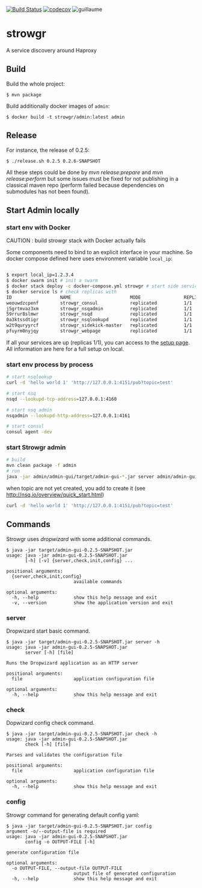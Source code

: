 [![Build Status](https://travis-ci.org/voyages-sncf-technologies/strowgr.svg?branch=develop)](https://travis-ci.org/voyages-sncf-technologies/strowgr) [![codecov](https://codecov.io/gh/voyages-sncf-technologies/strowgr/branch/develop/graph/badge.svg)](https://codecov.io/gh/voyages-sncf-technologies/strowgr) ![guillaume](https://img.shields.io/badge/works%20on%20guillaume's%20computer-ok-green.svg) 


# strowgr

A service discovery around Haproxy


## Build

Build the whole project:

```shell
$ mvn package
```

Build additionally docker images of `admin`:
                  
```shell
$ docker build -t strowgr/admin:latest admin
```

## Release

For instance, the release of 0.2.5:

```shell
$ ./release.sh 0.2.5 0.2.6-SNAPSHOT
```

All these steps could be done by _mvn release:prepare_ and _mvn release:perform_ but some issues must be fixed for not publishing in a classical maven repo (perform failed because dependencies on submodules has not been found).


## Start Admin locally

### start env with Docker
CAUTION : build strowgr stack with Docker actually fails 

Some components need to bind to an explicit interface in your machine. So docker compose defined here uses environment variable `local_ip`:

```bash

$ export local_ip=1.2.3.4
$ docker swarm init # init a swarm
$ docker stack deploy -c docker-compose.yml strowgr # start side services
$ docker service ls # check replicas with
ID                  NAME                      MODE                REPLICAS            IMAGE                     PORTS
weouwdzcpenf        strowgr_consul            replicated          1/1                 consul:v0.6.4             *:8500->8500/tcp
j5grtmvaz3xm        strowgr_nsqadmin          replicated          1/1                 nsqio/nsq:v0.3.7          *:4171->4171/tcp
59rrur8slmwr        strowgr_nsqd              replicated          1/1                 nsqio/nsq:v0.3.7          *:4150->4150/tcp,*:4151->4151/tcp
0a3ktssdtigr        strowgr_nsqlookupd        replicated          1/1                 nsqio/nsq:v0.3.7          *:4160->4160/tcp,*:4161->4161/tcp
w2t9quryyrcf        strowgr_sidekick-master   replicated          1/1                 strowgr/sidekick:v0.3.4   *:53000->53000/tcp,*:53001->53001/tcp,*:53002->53002/tcp,*:53003->53003/tcp
pfuyrm0nyjqy        strowgr_webpage           replicated          1/1                 nginx:1.11.8-alpine       *:80->80/tcp
```

If all your services are up (replicas 1/1), you can access to the [setup page](http://localhost:80). All information are here for a full setup on local.


### start env process by process
```bash
# start nsqlookup
curl -d 'hello world 1' 'http://127.0.0.1:4151/pub?topic=test'

# start nsq
nsqd --lookupd-tcp-address=127.0.0.1:4160

# start nsq admin
nsqadmin --lookupd-http-address=127.0.0.1:4161

# start consul
consul agent -dev
```

### start Strowgr admin

```bash
# build
mvn clean package -f admin
# run
java -jar admin/admin-gui/target/admin-gui-*.jar server admin/admin-gui/src/main/resources/configuration.yaml
```

when topic are not yet created, you add to create it (see <http://nsq.io/overview/quick_start.html>)

```bash
curl -d 'hello world 1' 'http://127.0.0.1:4151/pub?topic=test'
```
## Commands

Strowgr uses _dropwizard_ with some additional commands.

    $ java -jar target/admin-gui-0.2.5-SNAPSHOT.jar
    usage: java -jar admin-gui-0.2.5-SNAPSHOT.jar
           [-h] [-v] {server,check,init,config} ...
    
    positional arguments:
      {server,check,init,config}
                             available commands
    
    optional arguments:
      -h, --help             show this help message and exit
      -v, --version          show the application version and exit
      
      
### server

Dropwizard start basic command.

    $ java -jar target/admin-gui-0.2.5-SNAPSHOT.jar server -h
    usage: java -jar admin-gui-0.2.5-SNAPSHOT.jar
           server [-h] [file]
    
    Runs the Dropwizard application as an HTTP server
    
    positional arguments:
      file                   application configuration file
    
    optional arguments:
      -h, --help             show this help message and exit
      
   
### check

Dopwizard config check command.

    $ java -jar target/admin-gui-0.2.5-SNAPSHOT.jar check -h
    usage: java -jar admin-gui-0.2.5-SNAPSHOT.jar
           check [-h] [file]
    
    Parses and validates the configuration file
    
    positional arguments:
      file                   application configuration file
    
    optional arguments:
      -h, --help             show this help message and exit
      
     
### config

Strowgr command for generating default config yaml:


    $ java -jar target/admin-gui-0.2.5-SNAPSHOT.jar config
    argument -o/--output-file is required
    usage: java -jar admin-gui-0.2.5-SNAPSHOT.jar
           config -o OUTPUT-FILE [-h]
    
    generate configuration file
    
    optional arguments:
      -o OUTPUT-FILE, --output-file OUTPUT-FILE
                             output file of generated configuration
      -h, --help             show this help message and exit
      
      
